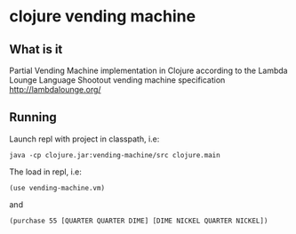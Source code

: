 # clojure vending machine

## What is it

Partial Vending Machine implementation in Clojure according to the Lambda
Lounge Language Shootout vending machine specification
http://lambdalounge.org/

## Running

Launch repl with project in classpath, i.e:

`java -cp clojure.jar:vending-machine/src clojure.main`

The load in repl, i.e:

`(use vending-machine.vm)`

and

`(purchase 55 [QUARTER QUARTER DIME] [DIME NICKEL QUARTER NICKEL])`

